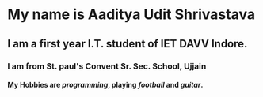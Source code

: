 # My name is **Aaditya Udit Shrivastava**
## I  am a first year I.T. student of IET DAVV Indore.
### I am from St. paul's Convent Sr. Sec. School, Ujjain
#### My Hobbies are _**programming**_, playing _football_ and _guitar_.
